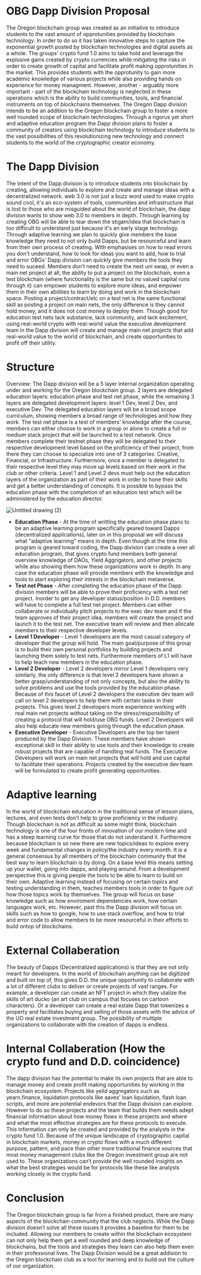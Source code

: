 # OBG Dapp Division Proposal

The Oregon blockchain group was created as an initiative to introduce students to the vast amount of opprotunities provided by blockchain technology. In order to do so it has taken innovative steps to capture the exponential growth posted by blockchain technologies and digital assets as a whole. The groups' crypto fund 1.0 aims to take hold and leverage the explosive gains created by crypto currencies while mitigating the risks in order to create growth of capital and facilitate profit making opprotunities in the market. This provides students with the opprotunity to gain more academic knowledge of various projects while also providing hands on experience for money managment. However, another - arguably more important - part of the blockchain technology is neglected in these operations which is the ability to build communities, tools, and financial instruments on top of blockchains themselves. The Oregon Dapp division intends to be an addition to the Oregon blockchain group to foster a more well rounded scope of blockchain technologies. Through a rigorus yet short and adaptive education program the Dapp division plans to foster a community of creators using blockchain technology to introduce students to the vast possibilities of this revolutionizing new technology and connect students to the world of the cryptographic creator economy.

# The Dapp Division

The intent of the Dapp division is to introduce students into blockchain by creating, allowing individuals to explore and create and manage ideas with a decentralized network. web 3.0 is not just a buzz word used to make crypto sound cool, it's an eco-system of tools, communities and infrastructure that is lost to those who are misguided about the world of blockchain, the dapp division wants to show web 3.0 to members in depth. Through learning by creating OBG will be able to tear down the stigam/idea that blockchain is too difficult to understand just because it's an early stage technology. Through adaptive learning we plan to quickly give members the base knowledge they need to not only build Dapps, but be resourceful and learn from their own process of creating. With emphasises on how to read errors you don't understand, how to look for ideas you want to add, how to trial and error OBGs' Dapp division can quickly give members the tools they need to suceed. Members don’t need to create the next uni swap, or even a main net project at all, the ability to put a project on the blockchain, even a test blockchain (where functionality is the same but no valued capital runs through it) can empower students to explore more ideas, and empower them in their own abilities to learn by doing and work in the blockchain space. Posting a project/contract/etc on a test net is the same functional skill as posting a project on main nets, the only difference is they cannot hold money, and it does not cost money to deploy them. Though good for education test nets lack substance, lack community, and lack excitement, using real-world crypto with real-world value the executive development team in the Dapp division will create and manage main net projects that add real-world value to the world of blockchain, and create opportunities to profit off their utility. 

# Structure
Overview: The Dapp division will be a 5 layer internal organization operating under and working for the Oregon blockchain group. 2 layers are delegated education layers: education phase and test net phase, while the remaining 3 layers are delegated development layers: level 1 Dev, level 2 Dev, and executive Dev. The delegated education layers will be a broad scope curriculum, showing members a broad range of technologies and how they work. The test net phase is a test of members' knowledge after the course, members can either choose to work in a group or alone to create a full or medium stack project that will be launched to a test network. Once members complete their testnet phase they will be delegated to their respective development level based on the proficiency of their project, from there they can choose to specialize into one of 3 categories: Creative, Financial, or Infrastructure. Furthermore, once a member is delegated to their respective level they may move up levels based on their work in the club or other criteria. Level 1 and Level 2 devs must help out the education layers of the organization as part of their work in order to hone their skills and get a better understanding of concepts. It is possible to bypass the education phase with the completion of an education test which will be administered by the education director.

![Untitled drawing (2)](https://user-images.githubusercontent.com/54550268/134787971-6eea0ac6-bcb2-4fbb-a744-7093d5a5dde4.png)

* **Education Phase** - At the time of writting the education phase plans to be an adaptive learning program specifically geared toward Dapps (decentralized applications), later on in this proposal we will discuss what "adaptive learning" means in depth. Even though at the time this program is geared toward coding, the Dapp division can create a over all education program, that gives crypto fund members both general overview knowledge of DAOs, Yield Aggrigators, and other projects while also showing them how these organizations work in depth. In any case the education phase will provide members with the knowledge and tools to start exploring their intrests in the blockchain metaverse.
* **Test net Phase** - After completing the education phase of the Dapp division members will be able to prove their proficiency with a test net project. Inorder to get any developer status/position in D.D. members will have to complete a full test net project. Members can either collaberate or individually pitch projects to the exec dev team and if the team approves of their project idea, members will create the project and launch it to the test net. The executive team will review and then allocate members to their respective developer levels.
* **Level 1 Developer** - Level 1 developers are the most casual category of developer that the group will hold. The main goal/purpose of this group is to build their own personal portfolios by building projects and launching them solely to test nets. Furthermore members of L1 will have to help teach new members in the education phase.
* **Level 2 Developer** - Level 2 developers mirror Level 1 developers very similarly, the only difference is that level 2 developers have shown a better grasp/understanding of not only concepts, but also the ability to solve problems and use the tools provided by the education phase. Because of this faucet of Level 2 developers the executive dev team will call on level 2 developers to help them with certain tasks in their projects. This gives level 2 developers more experience working with real main net projects without taking on the stress/responsibility of creating a protocol that will hold/use OBG funds. Level 2 Developers will also help educate new members going through the education phase.
* **Executive Developer** - Executive Developers are the top tier talent produced by the Dapp Division. These members have shown exceptional skill in their ability to use tools and their knowledge to create robust projects that are capable of handling real funds. The Executive Developers will work on main net projects that will hold and use capital to facilitate their operations. Projects created by the executive dev team will be formulated to create profit generating opportunities.

# Adaptive learning 
In the world of blockchain education in the traditional sense of lesson plans, lectures, and even tests don’t help to grow proficiency in the industry. Though blockchain is not as difficult as some might think, blockchain technology is one of the four fronts of innovation of our modern time and has a steep learning curve for those that do not understand it. Furthermore because blockchain is so new there are new topics/ideas to explore every week and fundamental changes in policy/the industry every month. It is a general consensus by all members of the blockchain community that the best way to learn blockchain is by doing. On a base level this means setting up your wallet, going into dapps, and playing around. From a development perspective this is giving people the tools to be able to learn to build on their own. Adaptive learning instead of focusing on certain topics and testing understanding in them, teaches members tools in order to figure out how those topics work by themselves. The group will focus on base knowledge such as how enviroment dependencies work, how certain languages work, etc. However, past this the Dapp division will focus on skills such as how to google, how to use stack overflow, and how to trial and error code to allow members to be more resourceful in their efforts to build ontop of blockchains.

# External Collaberation
The beauty of Dapps (Decentralized applications) is that they are not only meant for developers. In the world of blockchain anything can be digitized and built on top of, this gives D.D. the unique opportunity to collaborate with a lot of different clubs to deliver or create projects of vast ranges. For example, a developer can create an NFT project in which they utalize the skills of art ducko (an art club on campus that focuses on cartoon characters). Or a developer can create a real estate Dapp that tokenizes a property and facilitates buying and selling of those assets with the advice of the UO real estate investment group. The possibility of multiple organizations to collaborate with the creation of dapps is endless.

# Internal Collaberation (How the crypto fund and D.D. coincidence)
The dapp division has the potential to make its own projects that are able to manage money and create profit making opportunities by working in the blockchain ecosystem. Projects like yeild aggregators such as yearn.finance, liquidation protocols like aaves’ loan liquidation, flash loan scripts, and more are potential endevors that the Dapp division can explore. However to do so these projects and the team that builds them needs adept financial information about how money flows in these projects and where and what the most effective strategies are for these protocols to execute. This information can only be created and provided by the analysts in the crypto fund 1.0. Because of the unique landscape of cryptographic capital in blockchain markets, money in crypto flows with a much different purpose, pattern, and pace than other more traditional finance sources that most money management clubs like the Oregon investment group are not used to. These organizations can’t provide the well rounded insights on what the best strategies would be for protocols like these like analysts working closely in the crypto fund.

# Conclusion
The Oregon blockchain group is far from a finished product, there are many aspects of the blockchain community that the club neglects. While the Dapp division doesn’t solve all these issues it provides a baseline for them to be included. Allowing our members to create within the blockchain ecosystem can not only help them get a well rounded and deep knowledge of blockchains, but the tools and strategies they learn can also help them even in their professional lives. The Dapp Division would be a great addision to the Oregon blockchain club as a tool for learning and to build out the culture of our organization.


